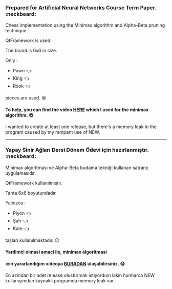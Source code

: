 ### Prepared for Artificial Neural Networks Course Term Paper. :neckbeard:

Chess implementation using the Minimax algorithm and Alpha-Beta pruning technique.

QtFramework is used.

The board is 6x6 in size. 

Only :
- Pawn :point_left:
- King :point_left:
- Rook :point_left:

pieces are used. :unamused:
#### To help, you can find the video [HERE](https://www.youtube.com/watch?v=l-hh51ncgDI) which I used for the minimax algorithm. :yum:

I wanted to create at least one release, but
there's a memory leak in the program caused by my rampant use of NEW.

***************************************************************************************************

### Yapay Sinir Ağları Dersi Dönem Ödevi için hazırlanmıştır. :neckbeard:

Minimax algoritması ve Alpha-Beta budama tekniği kullanan satranç uygulamasıdır.

QtFramework kullanılmıştır.

Tahta 6x6 boyutundadır. 

Yalnızca :
- Piyon  :point_left:
- Şah  :point_left:
- Kale  :point_left:

taşları kullanılmaktadır. :unamused:
#### Yardimci olmasi amaci ile, minimax algoritmasi 
#### icin yararlandığım videoya [BURADAN](https://www.youtube.com/watch?v=l-hh51ncgDI) ulaşabilirsiniz. :yum:

En azindan bir adet release olusturmak istiyordum lakin
hunharca NEW kullanışımdan kaynaklı programda memory leak var.
